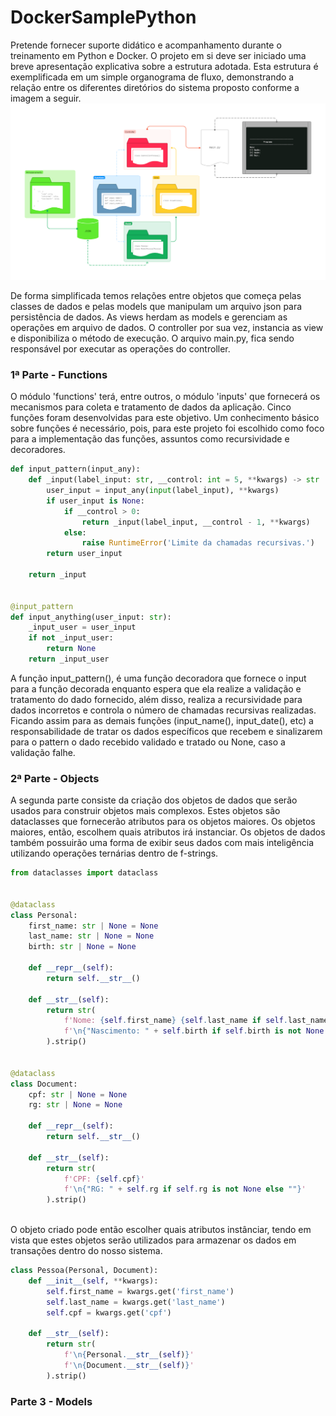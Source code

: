 # DockerSamplePython
Pretende fornecer suporte didático e acompanhamento durante o treinamento em Python e Docker. O projeto em si deve ser
iniciado uma breve apresentação explicativa sobre a estrutura adotada. Esta estrutura é exemplificada em um simple
organograma de fluxo, demonstrando a relação entre os diferentes diretórios do sistema proposto conforme a imagem a 
seguir.
![docker_python_organograma.png](files%2Fimages%2Fdocker_python_organograma.png)

De forma simplificada temos relações entre objetos que começa pelas classes de dados e pelas models que manipulam
um arquivo json para persistência de dados. As views herdam as models e gerenciam as operações em arquivo de dados.
O controller por sua vez, instancia as view e disponibiliza o método de execução. O arquivo main.py, fica sendo 
responsável por executar as operações do controller.

### 1ª Parte - Functions

O módulo 'functions' terá, entre outros, o módulo 'inputs' que fornecerá os mecanismos para coleta e tratamento de 
dados da aplicação. Cinco funções foram desenvolvidas para este objetivo. Um conhecimento básico sobre funções é 
necessário, pois, para este projeto foi escolhido como foco para a implementação das funções, assuntos como 
recursividade e decoradores.

```python
def input_pattern(input_any):
    def _input(label_input: str, __control: int = 5, **kwargs) -> str | float:
        user_input = input_any(input(label_input), **kwargs)
        if user_input is None:
            if __control > 0:
                return _input(label_input, __control - 1, **kwargs)
            else:
                raise RuntimeError('Limite da chamadas recursivas.')
        return user_input

    return _input


@input_pattern
def input_anything(user_input: str):
    _input_user = user_input
    if not _input_user:
        return None
    return _input_user
```


A função input_pattern(), é uma função decoradora que fornece o input para a função decorada enquanto espera que ela 
realize a validação e tratamento do dado fornecido, além disso, realiza a recursividade para dados incorretos e controla
o número de chamadas recursivas realizadas. Ficando assim para as demais funções (input_name(), input_date(), etc)
a responsabilidade de tratar os dados específicos que recebem e sinalizarem para o pattern o dado recebido validado e 
tratado ou None, caso a validação falhe.

### 2ª Parte - Objects

A segunda parte consiste da criação dos objetos de dados que serão usados para construir objetos mais complexos. Estes
objetos são dataclasses que fornecerão atributos para os objetos maiores. Os objetos maiores, então, escolhem quais 
atributos irá instanciar. Os objetos de dados também possuirão uma forma de exibir seus dados com mais inteligência 
utilizando operações ternárias dentro de f-strings.
```python
from dataclasses import dataclass


@dataclass
class Personal:
    first_name: str | None = None
    last_name: str | None = None
    birth: str | None = None
    
    def __repr__(self):
        return self.__str__()
    
    def __str__(self):
        return str(
            f'Nome: {self.first_name} {self.last_name if self.last_name is not None else ""}'
            f'\n{"Nascimento: " + self.birth if self.birth is not None else ""}'
        ).strip()
    

@dataclass
class Document:
    cpf: str | None = None    
    rg: str | None = None
    
    def __repr__(self):
        return self.__str__()
    
    def __str__(self):
        return str(
            f'CPF: {self.cpf}'
            f'\n{"RG: " + self.rg if self.rg is not None else ""}'
        ).strip()
  
``` 
O objeto criado pode então escolher quais atributos instânciar, tendo em vista que estes objetos serão utilizados para
armazenar os dados em transações dentro do nosso sistema.
```python
class Pessoa(Personal, Document):
    def __init__(self, **kwargs):
        self.first_name = kwargs.get('first_name')
        self.last_name = kwargs.get('last_name')
        self.cpf = kwargs.get('cpf')

    def __str__(self):
        return str(
            f'\n{Personal.__str__(self)}'
            f'\n{Document.__str__(self)}'
        ).strip()

```

###  Parte 3 - Models